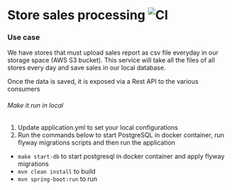 # Store sales processing ![CI](https://github.com/ivankaptue/demo-springboot-aws-s3-db/actions/workflows/ci.yml/badge.svg?branch=main)

### Use case

We have stores that must upload sales report as csv file everyday in our storage space (AWS S3 bucket).
This service will take all the files of all stores every day and save sales in our local database.

Once the data is saved, it is exposed via a Rest API to the various consumers

###### Make it run in local

1. Update application.yml to set your local configurations
2. Run the commands below to start PostgreSQL in docker container, run flyway migrations scripts and then run the
   application

- `make start-db` to start postgresql in docker container and apply flyway migrations
- `mvn clean install` to build
- `mvn spring-boot:run` to run
